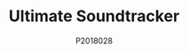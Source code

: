 ---
author: P2018028
title: Ultimate Soundtracker
image_url: /images/ultimate-soundtracker.jpg
caption: Το Ultimate Soundtracker ξεκίνησε ως ένα εργαλείο για την παραγωγή μουσικής για παιχνίδια στην Amiga. Ωστόσο σύντομα κυκλοφόρησε ως λογισμικό για την Amiga και αργότερα για το unix και το Atari ST. Ήταν επαναστατικό για την εποχή του διότι εβγαλε την μουσική από τα ακριβά και συνήθως εταιρικά στούντιο ηχογράφησης και την έφερε στο σπίτι του καθενός. Οποιοσδήποτε είχε μία Amiga μπορούσε να δημιουργήσει μουσική και πολλοί σημερινοί μουσικοί συνθέτες ξεκίνησαν την καρίερα τους από το Ultimate Soundtracker. Το 1987 εκδόθηκε το πρώτο version με το τελικό προϊόν να βγαίνει στην αγορά το 1992.
year: 1987
license_url: 
license_text: Courtesy of Karsten Obarski
categories:
  - Αρχέτυπα
  - Εργαλεία
  - Πρωτότυπο
tags:
  - Commodore64 demoscene
  - Computer Music
---